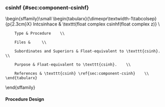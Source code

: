 ### csinhf {#sec:component-csinhf}

\begin{sffamily}\small
	\begin{tabularx}{\dimexpr\textwidth-1\tabcolsep}{p{2.3cm}X}
		Intcsinhace       & \texttt{float complex csinhf(float complex z)} \\ 
		
		Type & Procedure    \\ 
		
		Files &     \\ 
		
		Subordinates and Superiors & Float-equivalent to \texttt{csinh}.    \\ 
		
		Purpose & Float-equivalent to \texttt{csinh}.    \\ 
		
		References & \texttt{csinh} \ref{sec:component-csinh}    \\ 
	\end{tabularx}
\end{sffamily}

#### Procedure Design
